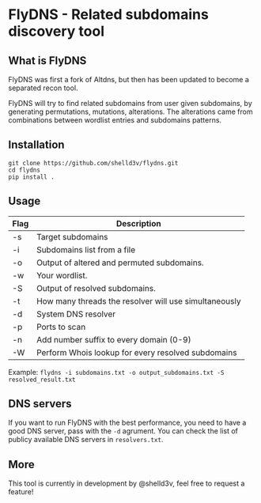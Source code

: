 # FlyDNS - Related subdomains discovery tool

## What is FlyDNS

FlyDNS was first a fork of Altdns, but then has been updated to become a separated recon tool.

FlyDNS will try to find related subdomains from user given subdomains, by generating permutations, mutations, alterations. The alterations came from combinations between wordlist entries and subdomains patterns.

## Installation

```
git clone https://github.com/shelld3v/flydns.git
cd flydns
pip install .
```

## Usage

| Flag | Description
|------|------------------------------------------------------
|  -s  | Target subdomains
|  -i  | Subdomains list from a file
|  -o  | Output of altered and permuted subdomains.
|  -w  | Your wordlist.
|  -S  | Output of resolved subdomains.
|  -t  | How many threads the resolver will use simultaneously
|  -d  | System DNS resolver
|  -p  | Ports to scan
|  -n  | Add number suffix to every domain (0-9)
|  -W  | Perform Whois lookup for every resolved subdomains

Example: `flydns -i subdomains.txt -o output_subdomains.txt -S resolved_result.txt`

## DNS servers

If you want to run FlyDNS with the best performance, you need to have a good DNS server, pass with the `-d` agrument. You can check the list of publicy available DNS servers in `resolvers.txt`.

## More

This tool is currently in development by @shelld3v, feel free to request a feature!
